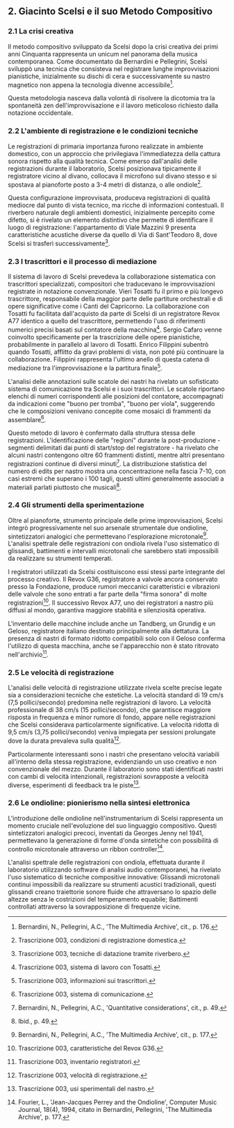 ## **2. Giacinto Scelsi e il suo Metodo Compositivo**

### **2.1 La crisi creativa**

Il metodo compositivo sviluppato da Scelsi dopo la crisi creativa dei primi anni Cinquanta rappresenta un unicum nel panorama della musica contemporanea. Come documentato da Bernardini e Pellegrini, Scelsi sviluppò una tecnica che consisteva nel registrare lunghe improvvisazioni pianistiche, inizialmente su dischi di cera e successivamente su nastro magnetico non appena la tecnologia divenne accessibile[^16].

Questa metodologia nasceva dalla volontà di risolvere la dicotomia tra la spontaneità zen dell'improvvisazione e il lavoro meticoloso richiesto dalla notazione occidentale.

### **2.2 L'ambiente di registrazione e le condizioni tecniche**

Le registrazioni di primaria importanza furono realizzate in ambiente domestico, con un approccio che privilegiava l'immediatezza della cattura sonora rispetto alla qualità tecnica. Come emerso dall'analisi delle registrazioni durante il laboratorio, Scelsi posizionava tipicamente il registratore vicino al divano, collocava il microfono sul divano stesso e si spostava al pianoforte posto a 3-4 metri di distanza, o alle ondiole[^17].

Questa configurazione improvvisata, produceva registrazioni di qualità mediocre dal punto di vista tecnico, ma ricche di informazioni contestuali. Il riverbero naturale degli ambienti domestici, inizialmente percepito come difetto, si è rivelato un elemento distintivo che permette di identificare il luogo di registrazione: l'appartamento di Viale Mazzini 9 presenta caratteristiche acustiche diverse da quello di Via di Sant'Teodoro 8, dove Scelsi si trasferì successivamente[^18].

### **2.3 I trascrittori e il processo di mediazione**

Il sistema di lavoro di Scelsi prevedeva la collaborazione sistematica con trascrittori specializzati, compositori che traducevano le improvvisazioni registrate in notazione convenzionale.
Vieri Tosatti fu il primo e più longevo trascrittore, responsabile della maggior parte delle partiture orchestrali e di opere significative come i Canti del Capricorno. La collaborazione con Tosatti fu facilitata dall'acquisto da parte di Scelsi di un registratore Revox A77 identico a quello del trascrittore, permettendo l'uso di riferimenti numerici precisi basati sul contatore della macchina[^19]. Sergio Cafaro venne coinvolto specificamente per la trascrizione delle opere pianistiche, probabilmente in parallelo al lavoro di Tosatti. Enrico Filippini subentrò quando Tosatti, afflitto da gravi problemi di vista, non poté più continuare la collaborazione. Filippini rappresenta l'ultimo anello di questa catena di mediazione tra l'improvvisazione e la partitura finale[^20].

L'analisi delle annotazioni sulle scatole dei nastri ha rivelato un sofisticato sistema di comunicazione tra Scelsi e i suoi trascrittori. Le scatole riportano elenchi di numeri corrispondenti alle posizioni del contatore, accompagnati da indicazioni come "buono per tromba", "buono per viola", suggerendo che le composizioni venivano concepite come mosaici di frammenti da assemblare[^21].

Questo metodo di lavoro è confermato dalla struttura stessa delle registrazioni. L'identificazione delle "regioni" durante la post-produzione - segmenti delimitati dai punti di start/stop del registratore - ha rivelato che alcuni nastri contengono oltre 60 frammenti distinti, mentre altri presentano registrazioni continue di diversi minuti[^22]. La distribuzione statistica del numero di edits per nastro mostra una concentrazione nella fascia 7-10, con casi estremi che superano i 100 tagli, questi ultimi generalmente associati a materiali parlati piuttosto che musicali[^23].

### **2.4 Gli strumenti della sperimentazione**

Oltre al pianoforte, strumento principale delle prime improvvisazioni, Scelsi integrò progressivamente nel suo arsenale strumentale due ondioline, sintetizzatori analogici che permettevano l'esplorazione microtonale[^24]. L'analisi spettrale delle registrazioni con ondiola rivela l'uso sistematico di glissandi, battimenti e intervalli microtonali che sarebbero stati impossibili da realizzare su strumenti temperati.

I registratori utilizzati da Scelsi costituiscono essi stessi parte integrante del processo creativo. Il Revox G36, registratore a valvole ancora conservato presso la Fondazione, produce rumori meccanici caratteristici e vibrazioni delle valvole che sono entrati a far parte della "firma sonora" di molte registrazioni[^25]. Il successivo Revox A77, uno dei registratori a nastro più diffusi al mondo, garantiva maggiore stabilità e silenziosità operativa.

L'inventario delle macchine include anche un Tandberg, un Grundig e un Geloso, registratore italiano destinato principalmente alla dettatura. La presenza di nastri di formato ridotto compatibili solo con il Geloso conferma l'utilizzo di questa macchina, anche se l'apparecchio non è stato ritrovato nell'archivio[^26].

### **2.5 Le velocità di registrazione**

L'analisi delle velocità di registrazione utilizzate rivela scelte precise legate sia a considerazioni tecniche che estetiche. La velocità standard di 19 cm/s (7,5 pollici/secondo) predomina nelle registrazioni di lavoro. La velocità professionale di 38 cm/s (15 pollici/secondo), che garantisce maggiore risposta in frequenza e minor rumore di fondo, appare nelle registrazioni che Scelsi considerava particolarmente significative. La velocità ridotta di 9,5 cm/s (3,75 pollici/secondo) veniva impiegata per sessioni prolungate dove la durata prevaleva sulla qualità[^27].

Particolarmente interessanti sono i nastri che presentano velocità variabili all'interno della stessa registrazione, evidenziando un uso creativo e non convenzionale del mezzo. Durante il laboratorio sono stati identificati nastri con cambi di velocità intenzionali, registrazioni sovrapposte a velocità diverse, esperimenti di feedback tra le piste[^28].

### **2.6 Le ondioline: pionierismo nella sintesi elettronica**

L'introduzione delle ondioline nell'instrumentarium di Scelsi rappresenta un momento cruciale nell'evoluzione del suo linguaggio compositivo. Questi sintetizzatori analogici precoci, inventati da Georges Jenny nel 1941, permettevano la generazione di forme d'onda sintetiche con possibilità di controllo microtonale attraverso un ribbon controller[^30].

L'analisi spettrale delle registrazioni con ondiola, effettuata durante il laboratorio utilizzando software di analisi audio contemporanei, ha rivelato l'uso sistematico di tecniche compositive innovative: Glissandi microtonali continui impossibili da realizzare su strumenti acustici tradizionali, questi glissandi creano traiettorie sonore fluide che attraversano lo spazio delle altezze senza le costrizioni del temperamento equabile; Battimenti controllati attraverso la sovrapposizione di frequenze vicine.

[^16]: Bernardini, N., Pellegrini, A.C., 'The Multimedia Archive', cit., p. 176.

[^17]: Trascrizione 003, condizioni di registrazione domestica.

[^18]: Trascrizione 003, tecniche di datazione tramite riverbero.

[^19]: Trascrizione 003, sistema di lavoro con Tosatti.

[^20]: Trascrizione 003, informazioni sui trascrittori.

[^21]: Trascrizione 003, sistema di comunicazione.

[^22]: Bernardini, N., Pellegrini, A.C., 'Quantitative considerations', cit., p. 49.

[^23]: Ibid., p. 49.

[^24]: Bernardini, N., Pellegrini, A.C., 'The Multimedia Archive', cit., p. 177.

[^25]: Trascrizione 003, caratteristiche del Revox G36.

[^26]: Trascrizione 003, inventario registratori.

[^27]: Trascrizione 003, velocità di registrazione.

[^28]: Trascrizione 003, usi sperimentali del nastro.

[^29]: Trascrizione 002, storia della tecnologia dei nastri magnetici.

[^30]: Fourier, L., 'Jean-Jacques Perrey and the Ondioline', Computer Music Journal, 18(4), 1994, citato in Bernardini, Pellegrini, 'The Multimedia Archive', p. 177.

